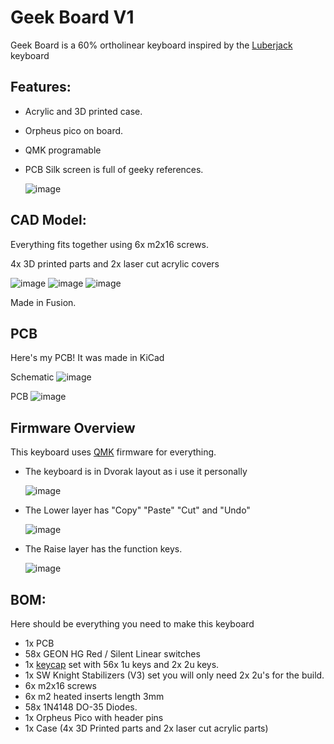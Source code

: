 
# Geek Board V1

Geek Board is a 60% ortholinear keyboard inspired by the  [Luberjack](https://github.com/peej/lumberjack-keyboard/tree/master) keyboard

## Features:

- Acrylic and 3D printed case.
- Orpheus pico on board.
- QMK programable
- PCB Silk screen is full of geeky references. 
  
	![image](https://hc-cdn.hel1.your-objectstorage.com/s/v3/7d079ccc81a24134a429726e48cc29f38766325f_ksnip_20250306-125442.png)

## CAD Model:

Everything fits together using 6x m2x16 screws.

4x 3D printed parts and 2x laser cut acrylic covers

![image](https://hc-cdn.hel1.your-objectstorage.com/s/v3/e6b786baecb4d6ee4d396649f9045e1f62ad8cdc_reder_2.png)
![image](https://hc-cdn.hel1.your-objectstorage.com/s/v3/6fab3f05497d77ee9fd6e53389963a9d146739af_render.png)
![image](https://hc-cdn.hel1.your-objectstorage.com/s/v3/773b0734ce7f1a5c5d1ad6d54c14e94574427862_the_real_full_keyboard_case_2025-feb-26_07-12-17pm-000_customizedview7286653833.png)

Made in Fusion.

## PCB

Here's my PCB! It was made in KiCad

Schematic
![image](https://hc-cdn.hel1.your-objectstorage.com/s/v3/3f88b6cae6a1d0285467371a5b3b22f281631e03_ksnip_20250306-122451.png)

PCB
![image](https://hc-cdn.hel1.your-objectstorage.com/s/v3/738a73d419cec2e1c65867047dc1f95355b757e9_ksnip_20250306-122130.png)

## Firmware Overview

This keyboard uses [QMK](https://qmk.fm/) firmware for everything.

- The keyboard is in Dvorak layout as i use it personally

	![image](https://hc-cdn.hel1.your-objectstorage.com/s/v3/fbebc91f13a296028da0ba9f37ac75b5310292aa_ksnip_20250306-123749.png)

- The Lower layer has "Copy" "Paste" "Cut" and "Undo"

	![image](https://hc-cdn.hel1.your-objectstorage.com/s/v3/9bcaf6d63929a8f7193bafa0ce13794a9cc54c6f_ksnip_20250306-123818.png)

- The Raise layer has the function keys.

	![image](https://hc-cdn.hel1.your-objectstorage.com/s/v3/be918d45652f2b02567b33adc7644145debfb430_ksnip_20250306-123833.png)

## BOM:

Here should be everything you need to make this keyboard

- 1x PCB
- 58x GEON HG Red / Silent Linear switches
- 1x [keycap](https://www.amazon.de/YMDK-Profile-Keyset-Mechanical-Keyboard/dp/B07S18VCDN?ref_=ast_sto_dp&th=1) set with 56x 1u keys and 2x 2u keys.
- 1x SW Knight Stabilizers (V3) set you will only need 2x 2u's for the build.
- 6x m2x16 screws
- 6x m2 heated inserts length 3mm 
- 58x 1N4148 DO-35 Diodes.
- 1x Orpheus Pico with header pins
- 1x Case (4x 3D  Printed parts and 2x laser cut acrylic parts)
